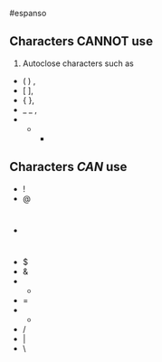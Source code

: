 #espanso

## Characters CANNOT use 

1. Autoclose characters such as 
-  ( ) , 
- [ ], 
- { },
- _ _ ,
- * *

## Characters _CAN_ use

- ! 
- @ 
-  # 
- $ 
- &
- -
- =
- +
- / 
- |
- \

